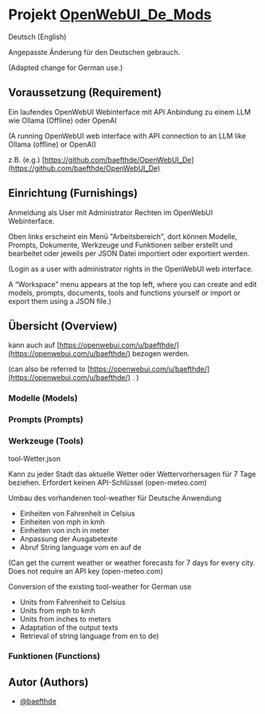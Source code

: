 # Projekt [OpenWebUI_De_Mods](https://github.com/baefthde/OpenWebUI_De_Mods/)

Deutsch (English)

Angepasste Änderung für den Deutschen gebrauch.

(Adapted change for German use.)

## Voraussetzung (Requirement)

Ein laufendes OpenWebUI Webinterface mit API Anbindung zu einem LLM  wie Ollama (Offline) oder OpenAI

(A running OpenWebUI web interface with API connection to an LLM like Ollama (offline) or OpenAI)

z.B. (e.g.) [https://github.com/baefthde/OpenWebUI_De](https://github.com/baefthde/OpenWebUI_De)

## Einrichtung (Furnishings)

Anmeldung als User mit Administrator Rechten im OpenWebUI Webinterface.

Oben links erscheint ein Menü "Arbeitsbereich", dort können Modelle, Prompts, Dokumente, Werkzeuge und Funktionen selber erstellt und bearbeitet oder jeweils per JSON Datei importiert oder exportiert werden.

(Login as a user with administrator rights in the OpenWebUI web interface.

A “Workspace” menu appears at the top left, where you can create and edit models, prompts, documents, tools and functions yourself or import or export them using a JSON file.)

## Übersicht (Overview)
kann auch auf [https://openwebui.com/u/baefthde/](https://openwebui.com/u/baefthde/) bezogen werden.

(can also be referred to [https://openwebui.com/u/baefthde/](https://openwebui.com/u/baefthde/) . )

### Modelle (Models)
### Prompts (Prompts)
### Werkzeuge (Tools)

tool-Wetter.json

Kann zu jeder Stadt das aktuelle Wetter oder Wettervorhersagen für 7 Tage beziehen.
Erfordert keinen API-Schlüssel (open-meteo.com)

Umbau des vorhandenen tool-weather für Deutsche Anwendung
 - Einheiten von Fahrenheit in Celsius
 - Einheiten von mph in kmh
 - Einheiten von inch in meter
 - Anpassung der Ausgabetexte
 - Abruf String language vom en auf de

(Can get the current weather or weather forecasts for 7 days for every city.
Does not require an API key (open-meteo.com)

Conversion of the existing tool-weather for German use
 - Units from Fahrenheit to Celsius
 - Units from mph to kmh
 - Units from inches to meters
 - Adaptation of the output texts
 - Retrieval of string language from en to de)

### Funktionen (Functions)

## Autor (Authors)

- [@baefthde](https://www.github.com/baefthde)
